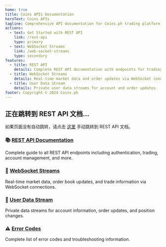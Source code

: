 ```yaml
---
home: true
title: Coins APIs Documentation
heroText: Coins APIs
tagline: Comprehensive API documentation for Coins.ph trading platform
actions:
  - text: Get Started with REST API
    link: /rest-api
    type: primary
  - text: WebSocket Streams
    link: /web-socket-streams
    type: secondary
features:
  - title: REST API
    details: Complete REST API documentation with endpoints for trading, account management, and more
  - title: WebSocket Streams
    details: Real-time market data and order updates via WebSocket connections
  - title: User Data Stream
    details: Private user data streams for account and order updates
footer: Copyright © 2024 Coins.ph
---
```


<script setup>
import { onMounted } from 'vue'
import { useRouter } from 'vue-router'

const router = useRouter()

onMounted(() => {
  // 自动跳转到 rest-api 页面
  router.push('/rest-api')
})
</script>

## 正在跳转到 REST API 文档...

如果页面没有自动跳转，请点击 [这里](/rest-api) 手动跳转到 REST API 文档。

### 📚 [REST API Documentation](/rest-api)
Complete guide to all REST API endpoints including authentication, trading, account management, and more.

### 🔌 [WebSocket Streams](/web-socket-streams)
Real-time market data, order book updates, and trade information via WebSocket connections.

### 👤 [User Data Stream](/user-data-stream)
Private data streams for account information, order updates, and position changes.

### ⚠️ [Error Codes](/errors)
Complete list of error codes and troubleshooting information. 